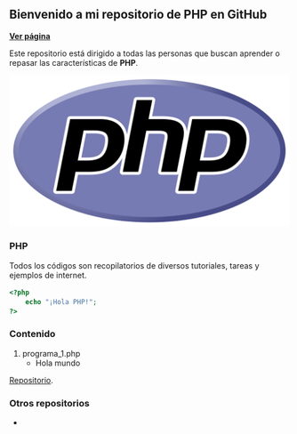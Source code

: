 ## Bienvenido a mi repositorio de PHP en GitHub

**[Ver página](https://diegoalex24.github.io/PHP-examples)**

Este repositorio está dirigido a todas las personas que buscan aprender o repasar las características de **PHP**.

![Image PHP](https://raw.githubusercontent.com/diegoAlex24/PHP-examples/master/PHP-logo.png)

### PHP
Todos los códigos son recopilatorios de diversos tutoriales, tareas y ejemplos de internet.

```php
<?php
    echo "¡Hola PHP!";    
?>
```

### Contenido

1. programa_1.php
    * Hola mundo

[Repositorio](https://github.com/diegoAlex24/PHP-examples).

### Otros repositorios
* 
